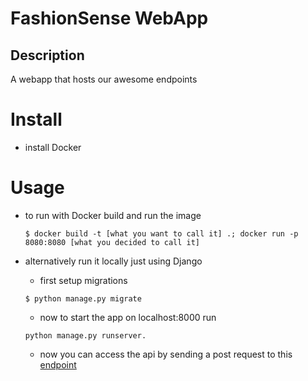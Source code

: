 # FashionSense WebApp

## Description
A webapp that hosts our awesome endpoints


# Install
* install Docker

# Usage

* to run with Docker build and run the image

    ```
    $ docker build -t [what you want to call it] .; docker run -p 8080:8080 [what you decided to call it]
    ```

* alternatively run it locally just using Django
    * first setup migrations
    ```
    $ python manage.py migrate
    ```
    * now to start the app on localhost:8000 run
    ```
    python manage.py runserver.
    ```
    * now you can access the api by sending a post request to this [endpoint](http://localhost:8000/api/classification)
